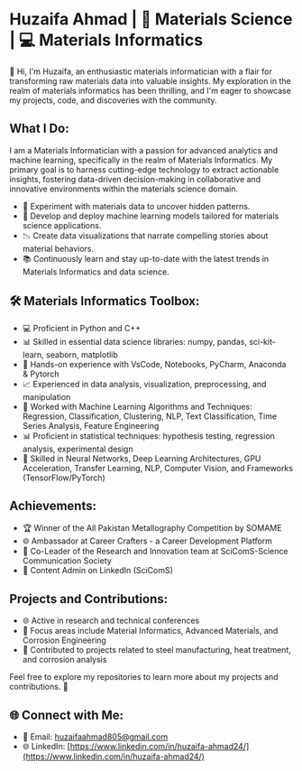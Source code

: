 # Huzaifa Ahmad | 🧪 Materials Science | 💻 Materials Informatics

👋 Hi, I'm Huzaifa, an enthusiastic materials informatician with a flair for transforming raw materials data into valuable insights. My exploration in the realm of materials informatics has been thrilling, and I'm eager to showcase my projects, code, and discoveries with the community.

## What I Do:

I am a Materials Informatician with a passion for advanced analytics and machine learning, specifically in the realm of Materials Informatics. My primary goal is to harness cutting-edge technology to extract actionable insights, fostering data-driven decision-making in collaborative and innovative environments within the materials science domain.

- 🧪 Experiment with materials data to uncover hidden patterns.
- 🤖 Develop and deploy machine learning models tailored for materials science applications.
- 📉 Create data visualizations that narrate compelling stories about material behaviors.
- 📚 Continuously learn and stay up-to-date with the latest trends in Materials Informatics and data science.

## 🛠️ Materials Informatics Toolbox:

- 💻 Proficient in Python and C++
- 📊 Skilled in essential data science libraries: numpy, pandas, sci-kit-learn, seaborn, matplotlib
- 🚀 Hands-on experience with VsCode, Notebooks, PyCharm, Anaconda & Pytorch
- 📈 Experienced in data analysis, visualization, preprocessing, and manipulation
- 🤖 Worked with Machine Learning Algorithms and Techniques: Regression, Classification, Clustering, NLP, Text Classification, Time Series Analysis, Feature Engineering
- 📊 Proficient in statistical techniques: hypothesis testing, regression analysis, experimental design
- 🧠 Skilled in Neural Networks, Deep Learning Architectures, GPU Acceleration, Transfer Learning, NLP, Computer Vision, and Frameworks (TensorFlow/PyTorch)

## Achievements:

- 🏆 Winner of the All Pakistan Metallography Competition by SOMAME
- 🌐 Ambassador at Career Crafters - a Career Development Platform
- 🤝 Co-Leader of the Research and Innovation team at SciComS-Science Communication Society
- 📝 Content Admin on LinkedIn (SciComS)

## Projects and Contributions:

- 🌐 Active in research and technical conferences
- 🌱 Focus areas include Material Informatics, Advanced Materials, and Corrosion Engineering
- 🤖 Contributed to projects related to steel manufacturing, heat treatment, and corrosion analysis

Feel free to explore my repositories to learn more about my projects and contributions. 🌟

## 🌐 Connect with Me:

- 📧 Email: huzaifaahmad805@gmail.com
- 🌐 LinkedIn: [https://www.linkedin.com/in/huzaifa-ahmad24/](https://www.linkedin.com/in/huzaifa-ahmad24/)
